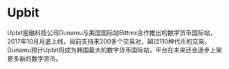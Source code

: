 # 

# Upbit

Upbit是融科技公司Dunamu与美国国际站Bittrex合作推出的数字货币国际站，2017年10月月底上线，目前支持来200多个交易对，超过110种代币的交易。Dunamu预计Upbit将成为韩国最大的数字货币国际站，平台在未来还会逐步上架更多新的数字货币。



